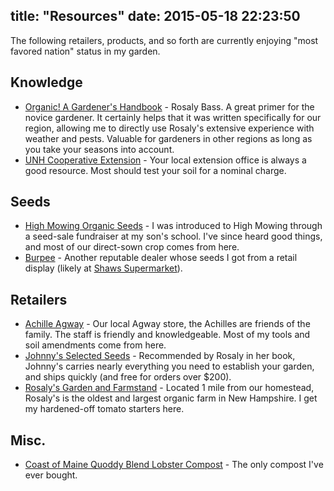 title: "Resources"
date: 2015-05-18 22:23:50
---

The following retailers, products, and so forth are currently enjoying "most favored nation" status in my garden.

## Knowledge
- [Organic! A Gardener's Handbook](http://rosalysgarden.com/node/63) - Rosaly Bass. A great primer for the novice gardener. It certainly helps that it was written specifically for our region, allowing me to directly use Rosaly's extensive experience with weather and pests. Valuable for gardeners in other regions as long as you take your seasons into account.
- [UNH Cooperative Extension](extension.unh.edu) - Your local extension office is always a good resource. Most should test your soil for a nominal charge.

## Seeds
- [High Mowing Organic Seeds](http://www.highmowingseeds.com/) - I was introduced to High Mowing through a seed-sale fundraiser at my son's school. I've since heard good things, and most of our direct-sown crop comes from here.
- [Burpee](http://www.burpee.com/) - Another reputable dealer whose seeds I got from a retail display (likely at [Shaws Supermarket](http://shaws.com)).

## Retailers

- [Achille Agway](http://achilleagway.com/) - Our local Agway store, the Achilles are friends of the family. The staff is friendly and knowledgeable. Most of my tools and soil amendments come from here.
- [Johnny's Selected Seeds](http://www.johnnyseeds.com/) - Recommended by Rosaly in her book, Johnny's carries nearly everything you need to establish your garden, and ships quickly (and free for orders over $200).
- [Rosaly's Garden and Farmstand](http://rosalysgarden.com/) - Located 1 mile from our homestead, Rosaly's is the oldest and largest organic farm in New Hampshire. I get my hardened-off tomato starters here.

## Misc.
- [Coast of Maine Quoddy Blend Lobster Compost](http://www.coastofmaine.com/soils-quoddy.shtml) - The only compost I've ever bought.